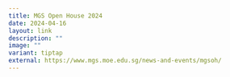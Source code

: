 ```yaml
---
title: MGS Open House 2024
date: 2024-04-16
layout: link
description: ""
image: ""
variant: tiptap
external: https://www.mgs.moe.edu.sg/news-and-events/mgsoh/
---
```

